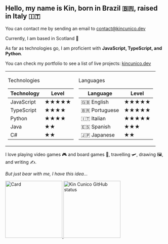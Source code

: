 ## Hello, my name is Kin, born in Brazil 🇧🇷, raised in Italy 🇮🇹
You can contact me by sending an email to contact@kincunico.dev

Currently, I am based in Scotland 🏴󠁧󠁢󠁳󠁣󠁴󠁿 <br>

As far as technologies go, I am proficient with <b>JavaScript, TypeScript, and Python</b>. <br>

You can check my portfolio to see a list of live projects: <a href="https://kincunico.dev" target="_blank">kincunico.dev</a>

<table>
  <tr>
    <td>

Technologies

| Technology  | Level |
|------------|-------|
| JavaScript | ★★★★★ |
| TypeScript | ★★★★   | 
| Python     | ★★★★  |
| Java       | ★★    |
| C#         | ★★    |

</td>
<td>

Languages

| Language      | Level |
|--------------|-------|
| 🇬🇧 English   | ★★★★★ |
| 🇧🇷 Portuguese | ★★★★★ | 
| 🇮🇹 Italian   | ★★★★★ |
| 🇪🇸 Spanish   | ★★★   |
| 🇯🇵 Japanese  | ★★    |

</td>
  </tr>
</table>


I love playing video games 🎮 and board games 🎲, travelling 🛩️, drawing 🖼️, and writing ✍️. <br>

<i>But just bear with me, I have this idea...</i>

<div>
	<a href="https://github.com/kin-cunico">
		<img
			height="180em"
			src="https://github-readme-stats.vercel.app/api?username=kin-cunico&show_icons=true&layout=compact&theme=tokyonight&rank_icon=percentile"
			alt="Card"
		/>
		<img
			height="180em"
			src="https://github-readme-stats-sigma-five.vercel.app/api/top-langs/?username=kin-cunico&layout=compact&langs_count=8&theme=tokyonight"
			alt="Kin Cunico GitHub status"
		/>
	</a>
</div>
